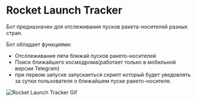 # Rocket Launch Tracker

Бот предназначен для отслеживания пусков ракета-носителей разных стран.

Бот обладает функциями: 
- Отсллеживание пяти ближай пусков ракето-носителей
- Поиск ближайшего космодрома(работает только в мобильной версии Telegram)
- при первом запуске запускаеться скрипт который будет уведовлять за сутки пользователя
  о ближайшем пуске ракето-носителе. 
  
![Rocket Launch Tracker Gif](https://raw.githubusercontent.com/Workbench3D/Rocket-Launch-Tracker/main/resources/Work%20process.gif)
 